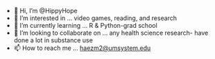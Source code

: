 - 👋 Hi, I’m @HippyHope
- 👀 I’m interested in ... video games, reading, and research
- 🌱 I’m currently learning ... R & Python-grad school 
- 💞️ I’m looking to collaborate on ... any health science research- have done a lot in substance use 
- 📫 How to reach me ... haezm2@umsystem.edu

<!---
HippyHope/HippyHope is a ✨ special ✨ repository because its `README.md` (this file) appears on your GitHub profile.
You can click the Preview link to take a look at your changes.
--->
